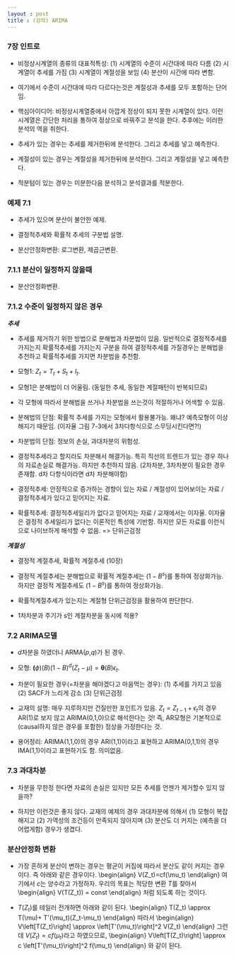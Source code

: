 ```yaml
---
layout : post 
title : (강의) ARIMA 
---
```



### 7장 인트로 

- 비정상시계열의 종류의 대표적특성: (1) 시계열의 수준이 시간대에 따라 다름 (2) 시계열이 추세를 가짐 (3) 시계열이 계절성을 보임 (4) 분산이 시간에 따라 변함. 

- 여기에서 수준이 시간대에 따라 다르다는것은 계절성과 추세를 모두 포함하는 단어임. 

- 핵심아이디어: 비정상시계열중에서 아깝게 정상이 되지 못한 시계열이 있다. 이런 시계열은 간단한 처리을 통하여 정상으로 바꿔주고 분석을 한다. 추후에는 이러한 분석의 역을 취한다. 

- 추세가 있는 경우는 추세를 제거한뒤에 분석한다. 그리고 추세를 넣고 예측한다. 

- 계절성이 있는 경우는 계절성을 제거한뒤에 분석한다. 그리고 계절성을 넣고 예측한다. 

- 적분텀이 있는 경우는 미분한다음 분석하고 분석결과를 적분한다. 


### 예제 7.1 

- 추세가 있으며 분산이 불안한 예제.

- 결정적추세와 확률적 추세의 구분법 설명.

- 분산안정화변환: 로그변환, 제곱근변환.


### 7.1.1 분산이 일정하지 않을때 

- 분산안정화변환.


### 7.1.2 수준이 일정하지 않은 경우 

***추세***

- 추세를 제거하기 위한 방법으로 분해법과 차분법이 있음. 일반적으로 결정적추세를 가지는지 확률적추세를 가지는지 구분을 하여 결정적추세를 가질경우는 분해법을 추천하고 확률적추세를 가지면 차분법을 추천함. 

- 모형1: $Z_t=T_t+S_t+I_t$. 

- 모형1은 분해법이 더 어울림. (동일한 추세, 동일한 계절패턴이 반복되므로)

- 각 모형에 따라서 분해법을 쓰거나 차분법을 쓰는것이 적절하거나 어색할 수 있음. 

- 분해법의 단점: 확률적 추세를 가지는 모형에서 활용불가능. 왜냐? 예측모형이 이상해지기 때문임. (이자율 그림 7-3에서 3차다항식으로 스무딩시킨다면?!)

- 차분법의 단점: 정보의 손실, 과대차분의 위험성. 

- 결정적추세라고 할지라도 차분해서 해결가능. 특히 직선의 트렌드가 있는 경우 하나의 자료손실로 해결가능. 하지만 추천하지 않음. (2차차분, 3차차분이 필요한 경우 존재함. d차 다항식이라면 d차 차분해야함) 

- 결정적추세: 안정적으로 증가하는 경향이 있는 자료 / 계절성이 있어보이는 자료 / 결정적추세가 있다고 믿어지는 자료.

- 확률적추세: 결정적추세일리가 없다고 믿어지는 자료 / 교재에서는 이자율. 이자율은 결정적 추세일리가 없다는 이론적인 특성에 기반함. 하지만 모든 자료를 이런식으로 나이브하게 해석할 수 없음. => 단위근검정 

***계절성***

- 결정적 계절추세, 확률적 계절추세 (10장)

- 결정적 계절추세는 분해법으로 확률적 계절추세는 $(1-B^s)$를 통하여 정상화가능. 하지만 결정적 계절추세도 $(1-B^s)$를 통하여 정상화가능. 

- 확률적계절추세가 있는지는 계절형 단위근검정을 활용하여 판단한다. 

- 1차차분과 주기가 s인 계절차분을 동시에 적용? 


### 7.2 ARIMA모델

- $d$차분을 하였더니 ARMA($p$,$q$)가 된 경우. 

- 모형: $\boldsymbol(\phi)(B)(1-B)^d(Z_t-\mu)=\boldsymbol{\theta}(B)\epsilon_t$. 

- 차분이 필요한 경우(=차분을 해야겠다고 마음먹는 경우): (1) 추세를 가지고 있음 (2) SACF가 느리게 감소 (3) 단위근검정 

- 교재의 설명: 매우 지루하지만 건질만한 포인트가 있음. $Z_t=Z_{t-1}+\epsilon_t$의 경우 AR(1)로 보지 않고 ARIMA(0,1,0)으로 해석한다는 것! 즉, AR모형은 기본적으로 (causal하지 않은 경우를 포함한) 정상을 가정한다는 것. 

- 용어정리: ARIMA(1,1,0)의 경우 ARI(1,1)이라고 표현하고 ARIMA(0,1,1)의 경우 IMA(1,1)이라고 표현하기도 함. 의미없음. 


### 7.3 과대차분 

- 차분을 무한정 한다면 자료의 손실은 있지만 모든 추세를 언젠가 제거할수 있지 않을까? 

- 하지만 이런것은 좋지 않다. 교재의 예제의 경우 과대차분에 의해서 (1) 모형이 복잡해지고 (2) 가역성의 조건등이 만족되지 않아지며 (3) 분산도 더 커지는 (예측을 더 어렵게함) 경우가 생겼다. 


### 분산안정화 변환 

- 가장 흔하게 분산이 변하는 경우는 평균이 커짐에 따라서 분산도 같이 커지는 경우이다. 즉 아래와 같은 경우이다. 
\begin{align}
V(Z_t)=cf(\mu_t)
\end{align}
여기에서 $c$는 양수라고 가정하자. 우리의 목표는 적당한 변환 $T$를 찾아서 
\begin{align}
V(T(Z_t)) = const
\end{align}
처럼 되도록 하는 것이다. 

- $T(Z_t)$를 테일러 전개하면 아래와 같이 된다. 
\begin{align}
T(Z_t) \approx T(\mu)+ T'(\mu_t)(Z_t-\mu_t)
\end{align}
따라서 
\begin{align}
V\left[T(Z_t)\right] \approx \left[T'(\mu_t)\right]^2 V(Z_t)
\end{align}
그런데 $V(Z_t)=cf(\mu_t)$라고 하였으므로, 
\begin{align}
V\left[T(Z_t)\right] \approx c \left[T'(\mu_t)\right]^2 f(\mu_t)
\end{align}
와 같이 된다. 